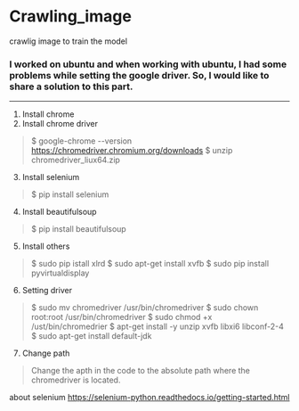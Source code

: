 # Crawling_image
crawlig image to train the model

### I worked on ubuntu and when working with ubuntu, I had some problems while setting the google driver. So, I would like to share a solution to this part.
-------------------------------------------
1. Install chrome
2. Install chrome  driver
> $ google-chrome --version
> https://chromedriver.chromium.org/downloads
> $ unzip chromedriver_liux64.zip
3. Install selenium
> $ pip install selenium
4. Install beautifulsoup
> $ pip install beautifulsoup
5. Install others
> $ sudo pip istall xlrd
> $ sudo apt-get install xvfb
> $ sudo pip install pyvirtualdisplay
6. Setting driver
> $ sudo mv chromedriver /usr/bin/chromedriver
> $ sudo chown root:root  /usr/bin/chromedriver
> $ sudo chmod +x /ust/bin/chromedrier
> $ apt-get install -y unzip xvfb libxi6 libconf-2-4
> $ sudo apt-get install default-jdk
7. Change path
> Change the apth in the code to the absolute path where the chromedriver is located.

about selenium
https://selenium-python.readthedocs.io/getting-started.html
